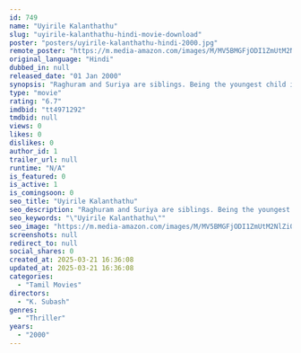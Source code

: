 ```yaml
---
id: 749
name: "Uyirile Kalanthathu"
slug: "uyirile-kalanthathu-hindi-movie-download"
poster: "posters/uyirile-kalanthathu-hindi-2000.jpg"
remote_poster: "https://m.media-amazon.com/images/M/MV5BMGFjODI1ZmUtM2NlZi00ODcwLTk0YmEtN2E3ZWU1YmFlMTJmXkEyXkFqcGdeQXVyNDA1NTY2Nzk@._V1_SX300.jpg"
original_language: "Hindi"
dubbed_in: null
released_date: "01 Jan 2000"
synopsis: "Raghuram and Suriya are siblings. Being the youngest child in the family, Suriya is pampered by everyone. Feeling rejected and ignored, Raghuram decides to ruin Suriya's life."
type: "movie"
rating: "6.7"
imdbid: "tt4971292"
tmdbid: null
views: 0
likes: 0
dislikes: 0
author_id: 1
trailer_url: null
runtime: "N/A"
is_featured: 0
is_active: 1
is_comingsoon: 0
seo_title: "Uyirile Kalanthathu"
seo_description: "Raghuram and Suriya are siblings. Being the youngest child in the family, Suriya is pampered by everyone. Feeling rejected and ignored, Raghuram decides to ruin Suriya's life."
seo_keywords: "\"Uyirile Kalanthathu\""
seo_image: "https://m.media-amazon.com/images/M/MV5BMGFjODI1ZmUtM2NlZi00ODcwLTk0YmEtN2E3ZWU1YmFlMTJmXkEyXkFqcGdeQXVyNDA1NTY2Nzk@._V1_SX300.jpg"
screenshots: null
redirect_to: null
social_shares: 0
created_at: 2025-03-21 16:36:08
updated_at: 2025-03-21 16:36:08
categories:
  - "Tamil Movies"
directors:
  - "K. Subash"
genres:
  - "Thriller"
years:
  - "2000"
---
```

